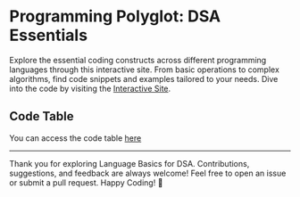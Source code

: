 # Programming Polyglot: DSA Essentials

Explore the essential coding constructs across different programming languages through this interactive site. From basic operations to complex algorithms, find code snippets and examples tailored to your needs. Dive into the code by visiting the [Interactive Site](https://pawasagrwl.github.io/polyglot/).

## Code Table
You can access the code table [here](table.md)

---

Thank you for exploring Language Basics for DSA. Contributions, suggestions, and feedback are always welcome! Feel free to open an issue or submit a pull request. Happy Coding! 🚀
